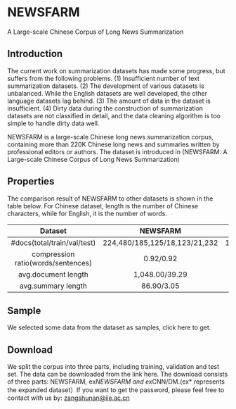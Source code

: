# NEWSFARM
A Large-scale Chinese Corpus of Long News Summarization
## Introduction
The current work on summarization datasets has made some progress, but suffers from the following problems. 
(1) Insufficient number of text summarization datasets. 
(2) The development of various datasets is unbalanced. While the English datasets are well developed, the other language datasets lag behind. 
(3) The amount of data in the dataset is insufficient. 
(4) Dirty data during the construction of summarization datasets are not classified in detail, and the data cleaning algorithm is too simple to handle dirty data well.

NEWSFARM is a large-scale Chinese long news summarization corpus, containing more than 220K Chinese long news and summaries written by professional editors or authors.
The dataset is introduced in (NEWSFARM: A Large-scale Chinese Corpus of Long News Summarization)

## Properties
The comparison result of NEWSFARM to other datasets is shown in the table below. For Chinese dataset, length is the number of Chinese characters, while for English, it is the number of words.

| Dataset | NEWSFARM | CLES | LCSTS | CNN/DM |
| :---: | :---: | :---: | :---: | :---: |
| #docs(total/train/val/test) | 224,480/185,125/18,123/21,232 | 103,893/95,000/3,839/5,000 | 2,412,163/2,400,391/10,666/1,106 | 312,085/287,227/13,368/11,490 |
| compression ratio(words/sentences) | 0.92/0.92 | 0.93/0.92 | 0.83/0.90 | 0.93/0.88 |
| avg.document length | 1,048.00/39.29 | 1,584.00/36.00 | 108.80/10.13 | 687.09/31.66 |
| avg.summary length | 86.90/3.05 | 106.00/3.00 | 19.00/1.00 | 48.49/3.73 |

## Sample
We selected some data from the dataset as samples, click here to get.

## Download
We split the corpus into three parts, including training, validation and test set. The data can be downloaded from the link here. The download consists of three parts: NEWSFARM, ex*NEWSFARM and ex*CNN/DM.(ex* represents the expanded dataset）If you want to get the password, please feel free to contact with us by: zangshunan@iie.ac.cn

